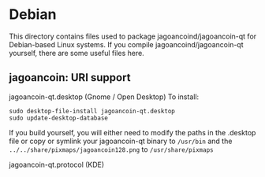 
Debian
====================
This directory contains files used to package jagoancoind/jagoancoin-qt
for Debian-based Linux systems. If you compile jagoancoind/jagoancoin-qt yourself, there are some useful files here.

## jagoancoin: URI support ##


jagoancoin-qt.desktop  (Gnome / Open Desktop)
To install:

	sudo desktop-file-install jagoancoin-qt.desktop
	sudo update-desktop-database

If you build yourself, you will either need to modify the paths in
the .desktop file or copy or symlink your jagoancoin-qt binary to `/usr/bin`
and the `../../share/pixmaps/jagoancoin128.png` to `/usr/share/pixmaps`

jagoancoin-qt.protocol (KDE)

